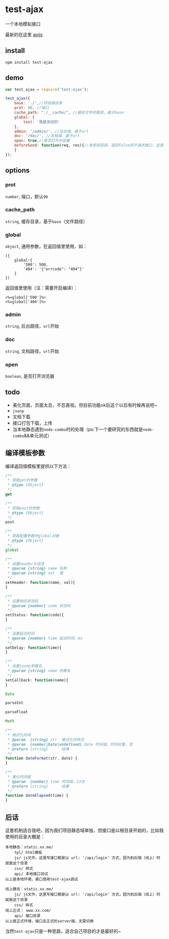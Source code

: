 # test-ajax

一个本地模拟接口

最新的在这里 [apijs](https://github.com/xuexb/apijs)

## install

```
npm install test-ajax
```

## demo

``` js
var test_ajax = require('test-ajax');

test_ajax({
    base: './',//项目根目录
    prot: 90, //端口
    cache_path: "./__cache/", //缓存文件的路径，基于base
    global: {
        test: '我是测试的'
    },
    admin: '/admin/', //后台域，基于url
    doc: '/doc/', //文档域，基于url
    open: true,//是否打开浏览器
    beforeSend: function(req, res){//请求前回调，返回false则不请求接口，这里不算静态资源，后台，文档
    }
});
```

## options

### prot

`number`, 端口，默认`90`

### cache_path
`string`, 缓存目录，基于`base`（文件路径）

### global
`object`, 通用参数，在返回值里使用，如：
```
({
    global:{
        '500': 500,
        '404': '{"errcode": "404"}'
    }
})
```

返回值里使用（注：需要开启编译）：
```
<%=global['500']%>
<%=global['404']%>
```

### admin
`string`, 后台路径，`url`开始

### doc
`string`, 文档路径，`url`开始

### open
`boolean`, 是否打开浏览器

## todo
* 美化页面，页面太丑，不忍直视。但目前功能ok后这个以后有时候再说吧~
* `jsonp`
* 文档下载
* 接口打包下载，上传
* 当本地静态遇到`node-combo`时的处理（ps:下一个要研究的东西就是`node-combo`&&单元测试）

## 编译模板参数

编译返回值模板里提供以下方法：

```js
/**
 * 获取get的参数
 * @type {Object}
 */
get

/**
 * 获取post的参数
 * @type {Object}
 */
post

/**
 * 获取配置参数中global对象
 * @type {Object}
 */
global

/**
 * 设置header头信息
 * @param {string} name 名称
 * @param {string} val  值
 */
setHeader: function(name, val){
}

/**
 * 设置响应状态码
 * @param {number} code 状态码
 */
setStatus: function(code){
}

/**
 * 设置延迟时间
 * @param {number} time 延迟时间，ms
 */
setDelay: function(time){
}

/**
 * 设置jsonp参数名
 * @param {string} name 参数名
 */
setCallback: function(name){
}

Date

parseInt

parseFloat

Math

/**
 * 格式化时间
 * @param  {string} str  格式化的样式
 * @param  {number|Date|undefined} date 时间缀，时间对象，空
 * @return {string}      结果
 */
function dateFormat(str, date) {
}

/**
 * 美化时间缀
 * @param  {number} time 时间缀，13位
 * @return {string}      结果
 */
function dateElapsed(time) {
}
```

## 后话
这套机制适合我吧，因为我们项目静态域单独，但接口是以根目录开始的，比如我使用的目录大概是：
```
本地静态：static.xx.me/
    tpl/ html模板
    js/ js文件，这里写接口都是以 url: '/api/login' 方式，因为到后端（线上）时就是这个目录
    css/ 样式
    api/ 本地接口测试
以上是本地环境，接口使用test-ajax调试

线上静态：static.xx.me/
    js/ js文件，这里写接口都是以 url: '/api/login' 方式，因为到后端（线上）时就是这个目录
    css/ 样式
线上正式： www.xx.com/
    api/ 接口目录
以上是正式环境，接口走正式的server端，无需切换
```
当然`test-ajax`只是一种思路，适合自己项目的才是最好的~
